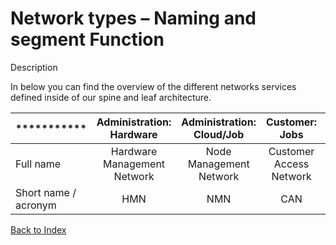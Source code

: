 # Network types – Naming and segment Function

Description

In below you can find the overview of the different networks services defined inside of our spine and leaf architecture.

| ***********          |  Administration: Hardware   | Administration: Cloud/Job |     Customer: Jobs      |  Customer: Administration   |              Storage |
|:---------------------|:---------------------------:|:-------------------------:|:-----------------------:|:---------------------------:|---------------------:|
| Full name            | Hardware Management Network |  Node Management Network  | Customer Access Network | Customer Management Network | Storage User Network |
| Short name / acronym |             HMN             |            NMN            |           CAN           |             CMN             |                  SUN | 

[Back to Index](../README.md)

